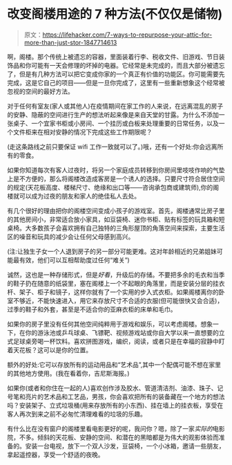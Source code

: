 # 改变阁楼用途的 7 种方法(不仅仅是储物)

> 原文：<https://lifehacker.com/7-ways-to-repurpose-your-attic-for-more-than-just-stor-1847714613>

啊，阁楼。那个传统上被遗忘的容器，里面装着行李、税收文件、旧游戏、节日装饰品和你可能有一天会修理的坏掉的电器。它经常是未完成的，而且大部分被遗忘了，但是有几种方法可以把它变成你家的一个真正有价值的功能区。你可能需要先完成，这是它自己的项目——但是一旦你完成了，这里有一些重新想象这个经常被忽视的空间的最好方法。

对于任何有室友(家人或其他人)在疫情期间在家工作的人来说，在远离混乱的房子的安静、隐蔽的空间进行生产的想法听起来像是来自天堂的甘露。为什么不添加一张桌子、一个宜家书柜或小房间、一个挂历或白板来处理重要的日常任务，以及一个文件柜来在相对安静的情况下完成这些工作期限呢？

(走这条路线之前只要保证 wifi 工作一致就可以了。)哦，还有一个好处:你会远离所有的零食。

如果你知道每次有客人过夜时，将另一个家庭成员转移到你房间里吱吱作响的气垫上是不方便的，那么将阁楼改造成客房是一个诱人的选择。只要尺寸符合居住空间的规定(天花板高度、楼梯尺寸、绝缘和出口等——咨询承包商或建筑师),你的阁楼就可以成为过夜的朋友和家人的绝佳私人去处。

有几个很好的理由把你的阁楼空间变成小孩子的游戏室。首先，阁楼通常比房子里的其他房间小，非常适合放小家具，如豆袋椅、迷你书柜、贴有标签的玩具箱和短桌椅。大多数孩子会喜欢拥有自己独特的三角形屋顶的角落空间来探索，主要生活区的噪音和玩具的减少会让任何父母感到高兴。

(注:让独生子女一个人退到房子的另一部分可能更难。这对年龄相近的兄弟姐妹可能最有效，他们可以互相帮助度过任何“难关”)

诚然，这也是一种存储形式，但是*好看*，升级后的存储。不要把多余的毛衣和当季的鞋子扔在随意的纸袋里，塞在阁楼上一个不起眼的角落里，而是安装分层的挂衣杆、架子、柜子和镜子，这样你就有了一个实用的步入式衣柜。如果阁楼离你的卧室不够近，不能快速进入，用它来存放尺寸不合适的衣服(但可能很快又会合适)，过季的鞋子和外套，甚至是不适合你的亚麻衣柜的床单和毛巾。

如果你的房子里没有任何其他空间纯粹用于游戏和娱乐，可以考虑阁楼。想象一下，在你的游泳池或乒乓球桌、飞镖靶、视频游戏站或你自大学以来一直想要的立式足球桌旁喝一杯饮料。喜欢拼图游戏，编织，阅读，或者只是在幸福的寂静中盯着天花板？这可以是你的位置。

额外的好处:它可以存放所有的运动用品和“艺术品”,其中一个配偶可能不想在家里的其他地方使用。(我在看着你，吉尼斯海报。)

如果你(或者和你住在一起的人)喜欢创作涉及胶水、管道清洁剂、油漆、珠子、记号笔和亮片的艺术品和工艺品，男孩，你会喜欢把所有的装备藏在一个地方的想法吗？安装架子、立式垃圾桶(用来存放所有的小东西)、挂在墙上的挂衣板，享受在客人再次到来之前不必匆忙清理难看的垃圾的乐趣。

有什么比在没有窗户的阁楼里看电影更好的呢，我问你？嗯，除了一家*实际的*电影院，不多。倾斜的天花板、安静的空间、和潜在的黑暗都是为伟大的观影体验而准备的。安装一台电视，放下一个双人沙发，豆袋椅，一个小冰箱，邀请一些朋友，拿起遥控器，享受一个舒适的夜晚。